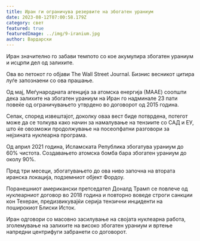 ```yaml
---
title: Иран ги ограничува резервите на збогатен ураниум
date: 2023-08-12T07:00:58.179Z
category: свет
featured: true
featuredImage: ../img/9-iranium.jpg
author: Вардарски
---
```

Иран значително го забави темпото со кое акумулира збогатен ураниум и исцрпи дел од залихите.

Ова во петокот го објави The Wall Street Journal. Бизнис весникот цитира луѓе запознаени со ова прашање.

Од мај, Меѓународната агенција за атомска енергија (МААЕ) соопшти дека залихите на збогатен ураниум на Иран го надминале 23 пати повеќе од ограничувањето утврдено во договорот од 2015 година.

Сепак, според извештајот, доколку оваа вест биде потврдена, потегот може да се толкува како начин за намалување на тензиите со САД и ЕУ, што ќе овозможи продолжување на посеопфатни разговори за нејзината нуклеарна програма.

Од април 2021 година, Исламската Република збогатува ураниум до 60% чистота. Создавањето атомска бомба бара збогатен ураниум до околу 90%.

Пред три месеци, збогатувањето до ова ниво започна на втората иранска локација, подземниот објект Фордоу.

Поранешниот американски претседател Доналд Трамп се повлече од нуклеарниот договор во 2018 година и повторно воведе строги санкции кон Техеран, предизвикувајќи серија тензични инциденти на поширокиот Блиски Исток.

Иран одговори со масовно засилување на својата нуклеарна работа, зголемување на залихите на високо збогатен ураниум и вртење напредни центрифуги забранети со договорот.